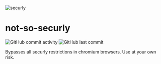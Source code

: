![securly](https://github.com/Potato-Development/not-so-securly/assets/119129834/7a20ae17-7b0a-4b9f-8380-6f1e71ca8d9e)

# not-so-securly

![GitHub commit activity](https://img.shields.io/github/commit-activity/t/Potato-Development/not-so-securly)
![GitHub last commit](https://img.shields.io/github/last-commit/Potato-Development/not-so-securly)


Bypasses all securly restrictions in chromium browsers. Use at your own risk.
